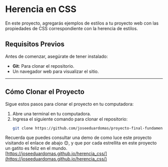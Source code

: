 # Herencia en CSS
En este proyecto, agregarás ejemplos de estilos a tu proyecto web con las propiedades de CSS correspondiente con la herencia de estilos.

## Requisitos Previos

Antes de comenzar, asegúrate de tener instalado:
- **Git**: Para clonar el repositorio.
- Un navegador web para visualizar el sitio.

---

## Cómo Clonar el Proyecto

Sigue estos pasos para clonar el proyecto en tu computadora:

1. Abre una terminal en tu computadora.
2. Ingresa el siguiente comando para clonar el repositorio:
   ```bash
   git clone https://github.com/joseeduardomas/proyecto-final-fundamentos-web.git
   ```


Recuerda que puedes consultar una demo de como luce este proyecto visitando el enlace de abajo 😊, y que por cada estrellita en este proyecto un gatito es feliz en el mundo.
[https://joseeduardomas.github.io/herencia_css/](https://joseeduardomas.github.io/herencia_css/)
